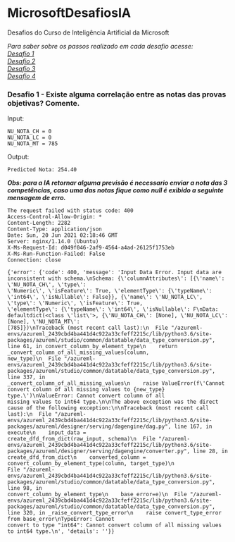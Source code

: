 # MicrosoftDesafiosIA
Desafios do Curso de Inteligência Artificial da Microsoft

*Para saber sobre os passos realizado em cada desafio acesse:* </br>
*[Desafio 1](https://github.com/DiegoRib/MicrosoftDesafiosIA/blob/main/Desafio1.md)*</br>
*[Desafio 2]()*</br>
*[Desafio 3]()*</br>
*[Desafio 4]()*</br>

### Desafio 1 - Existe alguma correlação entre as notas das provas objetivas? Comente.

Input: 

    NU_NOTA_CH = 0
    NU_NOTA_LC = 0
    NU_NOTA_MT = 785
       
Output:

    Predicted Nota: 254.40

***Obs: para a IA retornar alguma previsão é necessario enviar a nota das 3 competências, caso uma das notas fique como null é exibido a seguinte mensagem de erro.***

    The request failed with status code: 400
    Access-Control-Allow-Origin: *
    Content-Length: 2282
    Content-Type: application/json
    Date: Sun, 20 Jun 2021 02:18:46 GMT
    Server: nginx/1.14.0 (Ubuntu)
    X-Ms-Request-Id: d049f046-2af9-4564-a4ad-26125f1753eb
    X-Ms-Run-Function-Failed: False
    Connection: close

    {'error': {'code': 400, 'message': 'Input Data Error. Input data are inconsistent with schema.\nSchema: {\'columnAttributes\': [{\'name\': \'NU_NOTA_CH\', \'type\':
    \'Numeric\', \'isFeature\': True, \'elementType\': {\'typeName\': \'int64\', \'isNullable\': False}}, {\'name\': \'NU_NOTA_LC\', \'type\': \'Numeric\', \'isFeature\': True, 
    \'elementType\': {\'typeName\': \'int64\', \'isNullable\': F\nData: defaultdict(<class \'list\'>, {\'NU_NOTA_CH\': [None], \'NU_NOTA_LC\': [None], \'NU_NOTA_MT\': 
    [785]})\nTraceback (most recent call last):\n  File "/azureml-envs/azureml_2439cbd4ba441d4c922a33cfeff2215c/lib/python3.6/site-
    packages/azureml/studio/common/datatable/data_type_conversion.py", line 61, in convert_column_by_element_type\n    return _convert_column_of_all_missing_values(column, 
    new_type)\n  File "/azureml-envs/azureml_2439cbd4ba441d4c922a33cfeff2215c/lib/python3.6/site-packages/azureml/studio/common/datatable/data_type_conversion.py", line 337, in 
    _convert_column_of_all_missing_values\n    raise ValueError(f\'Cannot convert column of all missing values to {new_type} type.\')\nValueError: Cannot convert column of all 
    missing values to int64 type.\n\nThe above exception was the direct cause of the following exception:\n\nTraceback (most recent call last):\n  File "/azureml-
    envs/azureml_2439cbd4ba441d4c922a33cfeff2215c/lib/python3.6/site-packages/azureml/designer/serving/dagengine/dag.py", line 167, in execute\n    input_data = 
    create_dfd_from_dict(raw_input, schema)\n  File "/azureml-envs/azureml_2439cbd4ba441d4c922a33cfeff2215c/lib/python3.6/site-
    packages/azureml/designer/serving/dagengine/converter.py", line 28, in create_dfd_from_dict\n    converted_column = convert_column_by_element_type(column, target_type)\n 
    File "/azureml-envs/azureml_2439cbd4ba441d4c922a33cfeff2215c/lib/python3.6/site-packages/azureml/studio/common/datatable/data_type_conversion.py", line 98, in 
    convert_column_by_element_type\n    base_error=e)\n  File "/azureml-envs/azureml_2439cbd4ba441d4c922a33cfeff2215c/lib/python3.6/site-
    packages/azureml/studio/common/datatable/data_type_conversion.py", line 320, in _raise_convert_type_error\n    raise convert_type_error from base_error\nTypeError: Cannot 
    convert to type "int64": Cannot convert column of all missing values to int64 type.\n', 'details': ''}}
